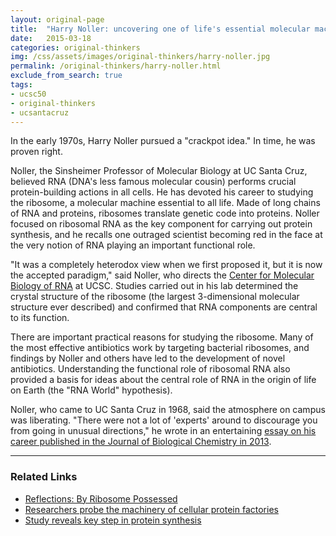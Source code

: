 ```yaml
---
layout: original-page
title:  "Harry Noller: uncovering one of life's essential molecular machines"
date:   2015-03-18
categories: original-thinkers
img: /css/assets/images/original-thinkers/harry-noller.jpg
permalink: /original-thinkers/harry-noller.html
exclude_from_search: true
tags: 
- ucsc50
- original-thinkers
- ucsantacruz
---
```


In the early 1970s, Harry Noller pursued a "crackpot idea." In time, he was proven right.

Noller, the Sinsheimer Professor of Molecular Biology at UC Santa Cruz, believed RNA (DNA's less famous molecular cousin) performs crucial protein-building actions in all cells. He has devoted his career to studying the ribosome, a molecular machine essential to all life. Made of long chains of RNA and proteins, ribosomes translate genetic code into proteins. Noller focused on ribosomal RNA as the key component for carrying out protein synthesis, and he recalls one outraged scientist becoming red in the face at the very notion of RNA playing an important functional role.

"It was a completely heterodox view when we first proposed it, but it is now the accepted paradigm," said Noller, who directs the [Center for Molecular Biology of RNA](http://rna.ucsc.edu) at UCSC. Studies carried out in his lab determined the crystal structure of the ribosome (the largest 3-dimensional molecular structure ever described) and confirmed that RNA components are central to its function. 

There are important practical reasons for studying the ribosome. Many of the most effective antibiotics work by targeting bacterial ribosomes, and findings by Noller and others have led to the development of novel antibiotics. Understanding the functional role of ribosomal RNA also provided a basis for ideas about the central role of RNA in the origin of life on Earth (the "RNA World" hypothesis).

Noller, who came to UC Santa Cruz in 1968, said the atmosphere on campus was liberating. "There were not a lot of 'experts' around to discourage you from going in unusual directions," he wrote in an entertaining [essay on his career published in the Journal of Biological Chemistry in 2013](http://www.jbc.org/content/288/34/24872).***

### Related Links

- [Reflections: By Ribosome Possessed](http://www.jbc.org/content/288/34/24872)
- [Researchers probe the machinery of cellular protein factories](http://news.ucsc.edu/2006/09/940.html)
- [Study reveals key step in protein synthesis](http://news.ucsc.edu/2013/06/ribosome.html)